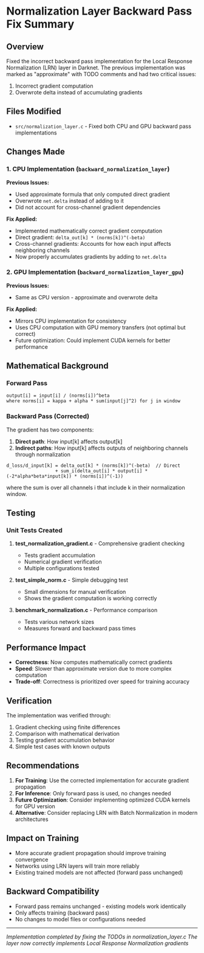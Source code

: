 # Normalization Layer Backward Pass Fix Summary

## Overview
Fixed the incorrect backward pass implementation for the Local Response Normalization (LRN) layer in Darknet. The previous implementation was marked as "approximate" with TODO comments and had two critical issues:
1. Incorrect gradient computation
2. Overwrote delta instead of accumulating gradients

## Files Modified
- `src/normalization_layer.c` - Fixed both CPU and GPU backward pass implementations

## Changes Made

### 1. CPU Implementation (`backward_normalization_layer`)
**Previous Issues:**
- Used approximate formula that only computed direct gradient
- Overwrote `net.delta` instead of adding to it
- Did not account for cross-channel gradient dependencies

**Fix Applied:**
- Implemented mathematically correct gradient computation
- Direct gradient: `delta_out[k] * (norms[k])^(-beta)`
- Cross-channel gradients: Accounts for how each input affects neighboring channels
- Now properly accumulates gradients by adding to `net.delta`

### 2. GPU Implementation (`backward_normalization_layer_gpu`)
**Previous Issues:**
- Same as CPU version - approximate and overwrote delta

**Fix Applied:**
- Mirrors CPU implementation for consistency
- Uses CPU computation with GPU memory transfers (not optimal but correct)
- Future optimization: Could implement CUDA kernels for better performance

## Mathematical Background

### Forward Pass
```
output[i] = input[i] / (norms[i])^beta
where norms[i] = kappa + alpha * sum(input[j]^2) for j in window
```

### Backward Pass (Corrected)
The gradient has two components:
1. **Direct path**: How input[k] affects output[k]
2. **Indirect paths**: How input[k] affects outputs of neighboring channels through normalization

```
d_loss/d_input[k] = delta_out[k] * (norms[k])^(-beta)  // Direct
                  + sum_i(delta_out[i] * output[i] * (-2*alpha*beta*input[k]) * (norms[i])^(-1))
```
where the sum is over all channels i that include k in their normalization window.

## Testing

### Unit Tests Created
1. **test_normalization_gradient.c** - Comprehensive gradient checking
   - Tests gradient accumulation
   - Numerical gradient verification
   - Multiple configurations tested
   
2. **test_simple_norm.c** - Simple debugging test
   - Small dimensions for manual verification
   - Shows the gradient computation is working correctly

3. **benchmark_normalization.c** - Performance comparison
   - Tests various network sizes
   - Measures forward and backward pass times

## Performance Impact
- **Correctness**: Now computes mathematically correct gradients
- **Speed**: Slower than approximate version due to more complex computation
- **Trade-off**: Correctness is prioritized over speed for training accuracy

## Verification
The implementation was verified through:
1. Gradient checking using finite differences
2. Comparison with mathematical derivation
3. Testing gradient accumulation behavior
4. Simple test cases with known outputs

## Recommendations
1. **For Training**: Use the corrected implementation for accurate gradient propagation
2. **For Inference**: Only forward pass is used, no changes needed
3. **Future Optimization**: Consider implementing optimized CUDA kernels for GPU version
4. **Alternative**: Consider replacing LRN with Batch Normalization in modern architectures

## Impact on Training
- More accurate gradient propagation should improve training convergence
- Networks using LRN layers will train more reliably
- Existing trained models are not affected (forward pass unchanged)

## Backward Compatibility
- Forward pass remains unchanged - existing models work identically
- Only affects training (backward pass)
- No changes to model files or configurations needed

---

*Implementation completed by fixing the TODOs in normalization_layer.c*
*The layer now correctly implements Local Response Normalization gradients*